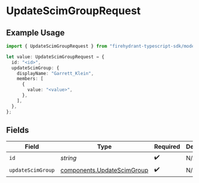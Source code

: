 # UpdateScimGroupRequest

## Example Usage

```typescript
import { UpdateScimGroupRequest } from "firehydrant-typescript-sdk/models/operations";

let value: UpdateScimGroupRequest = {
  id: "<id>",
  updateScimGroup: {
    displayName: "Garrett_Klein",
    members: [
      {
        value: "<value>",
      },
    ],
  },
};
```

## Fields

| Field                                                                    | Type                                                                     | Required                                                                 | Description                                                              |
| ------------------------------------------------------------------------ | ------------------------------------------------------------------------ | ------------------------------------------------------------------------ | ------------------------------------------------------------------------ |
| `id`                                                                     | *string*                                                                 | :heavy_check_mark:                                                       | N/A                                                                      |
| `updateScimGroup`                                                        | [components.UpdateScimGroup](../../models/components/updatescimgroup.md) | :heavy_check_mark:                                                       | N/A                                                                      |
